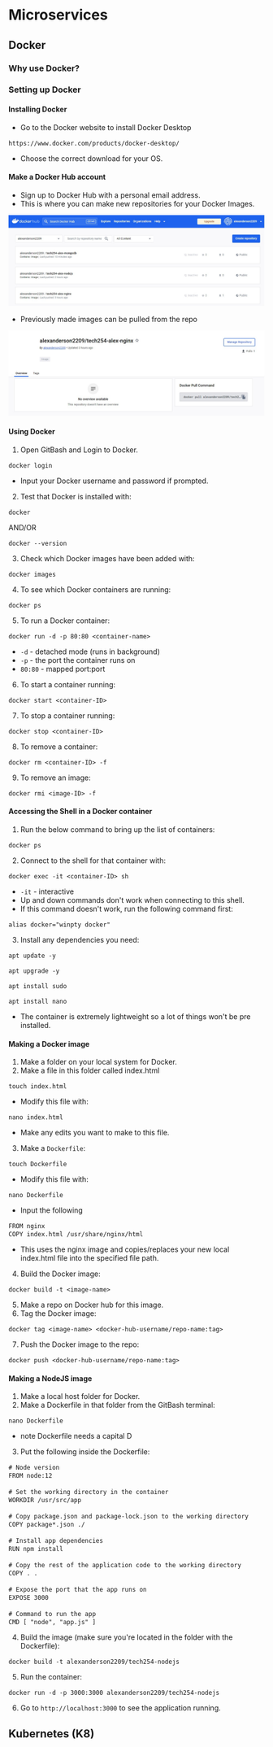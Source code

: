 # Microservices

## Docker

### Why use Docker?

### Setting up Docker

#### Installing Docker

- Go to the Docker website to install Docker Desktop
````
https://www.docker.com/products/docker-desktop/
````
- Choose the correct download for your OS.

#### Make a Docker Hub account

- Sign up to Docker Hub with a personal email address.
- This is where you can make new repositories for your Docker Images.

![Alt text](<images/1. dockerhub repos.jpg>)

- Previously made images can be pulled from the repo

![Alt text](<images/2. dockerhub pull command.jpg>)

#### Using Docker

1) Open GitBash and Login to Docker.
````
docker login
````
- Input your Docker username and password if prompted.
2) Test that Docker is installed with:
````
docker
````
AND/OR
````
docker --version
````
3) Check which Docker images have been added with:
````
docker images
````
4) To see which Docker containers are running:
````
docker ps
````
5) To run a Docker container:
````
docker run -d -p 80:80 <container-name>
````
- `-d` - detached mode (runs in background)
- `-p` - the port the container runs on
- `80:80` - mapped port:port
6) To start a container running:
````
docker start <container-ID>
````
7) To stop a container running:
````
docker stop <container-ID>
````
8) To remove a container:
````
docker rm <container-ID> -f
````
9) To remove an image:
````
docker rmi <image-ID> -f
````

#### Accessing the Shell in a Docker container

1) Run the below command to bring up the list of containers:
````
docker ps
````
2) Connect to the shell for that container with:
````
docker exec -it <container-ID> sh
````
- `-it` - interactive
- Up and down commands don't work when connecting to this shell.
- If this command doesn't work, run the following command first:
````
alias docker="winpty docker"
````
3) Install any dependencies you need:
````
apt update -y
````
````
apt upgrade -y
````
````
apt install sudo
````
````
apt install nano
````
- The container is extremely lightweight so a lot of things won't be pre installed.

#### Making a Docker image

1) Make a folder on your local system for Docker.
2) Make a file in this folder called index.html
````
touch index.html
````
- Modify this file with:
````
nano index.html
````
- Make any edits you want to make to this file.
3) Make a `Dockerfile`:
````
touch Dockerfile
````
- Modify this file with:
````
nano Dockerfile
````
- Input the following
````
FROM nginx
COPY index.html /usr/share/nginx/html
````
- This uses the nginx image and copies/replaces your new local index.html file into the specified file path.
4) Build the Docker image:
````
docker build -t <image-name>
````
5) Make a repo on Docker hub for this image.
6) Tag the Docker image:
````
docker tag <image-name> <docker-hub-username/repo-name:tag>
````
7) Push the Docker image to the repo:
````
docker push <docker-hub-username/repo-name:tag>
````

#### Making a NodeJS image

1) Make a local host folder for Docker.
2) Make a Dockerfile in that folder from the GitBash terminal:
````
nano Dockerfile
````
- note Dockerfile needs a capital D
3) Put the following inside the Dockerfile:
````
# Node version
FROM node:12

# Set the working directory in the container
WORKDIR /usr/src/app

# Copy package.json and package-lock.json to the working directory
COPY package*.json ./

# Install app dependencies
RUN npm install

# Copy the rest of the application code to the working directory
COPY . .

# Expose the port that the app runs on
EXPOSE 3000

# Command to run the app
CMD [ "node", "app.js" ]
````
4) Build the image (make sure you're located in the folder with the Dockerfile):
````
docker build -t alexanderson2209/tech254-nodejs
````
5) Run the container:
````
docker run -d -p 3000:3000 alexanderson2209/tech254-nodejs
````
6) Go to `http://localhost:3000` to see the application running.

## Kubernetes (K8)
